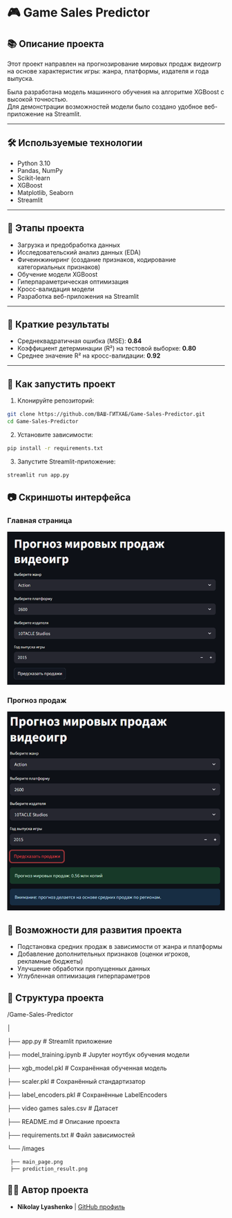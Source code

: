 # 🎮 Game Sales Predictor

## 📚 Описание проекта
Этот проект направлен на прогнозирование мировых продаж видеоигр на основе характеристик игры: жанра, платформы, издателя и года выпуска.

Была разработана модель машинного обучения на алгоритме XGBoost с высокой точностью.  
Для демонстрации возможностей модели было создано удобное веб-приложение на Streamlit.

---

## 🛠 Используемые технологии
- Python 3.10
- Pandas, NumPy
- Scikit-learn
- XGBoost
- Matplotlib, Seaborn
- Streamlit

---

## 🧩 Этапы проекта
- Загрузка и предобработка данных
- Исследовательский анализ данных (EDA)
- Фичеинжиниринг (создание признаков, кодирование категориальных признаков)
- Обучение модели XGBoost
- Гиперпараметрическая оптимизация
- Кросс-валидация модели
- Разработка веб-приложения на Streamlit

---

## 🎯 Краткие результаты
- Среднеквадратичная ошибка (MSE): **0.84**
- Коэффициент детерминации (R²) на тестовой выборке: **0.80**
- Среднее значение R² на кросс-валидации: **0.92**

---

## 🚀 Как запустить проект

1. Клонируйте репозиторий:

```bash
git clone https://github.com/ВАШ-ГИТХАБ/Game-Sales-Predictor.git
cd Game-Sales-Predictor
```

2. Установите зависимости:
```bash
pip install -r requirements.txt
```
3. Запустите Streamlit-приложение:
```bash
streamlit run app.py
```

## 📷 Скриншоты интерфейса

### Главная страница
![Главная страница](images/main_page.png)

### Прогноз продаж
![Прогноз продаж](images/prediction_result.png)


## 📌 Возможности для развития проекта
- Подстановка средних продаж в зависимости от жанра и платформы
- Добавление дополнительных признаков (оценки игроков, рекламные бюджеты)
- Улучшение обработки пропущенных данных
- Углубленная оптимизация гиперпараметров

## 📂 Структура проекта
/Game-Sales-Predictor

│

├── app.py                  # Streamlit приложение

├── model_training.ipynb    # Jupyter ноутбук обучения модели

├── xgb_model.pkl           # Сохранённая обученная модель

├── scaler.pkl              # Сохранённый стандартизатор

├── label_encoders.pkl      # Сохранённые LabelEncoders

├── video games sales.csv   # Датасет

├── README.md               # Описание проекта

├── requirements.txt        # Файл зависимостей

└── /images
     
     ├── main_page.png
     ├── prediction_result.png

## 👨‍💻 Автор проекта
- **Nikolay Lyashenko** | [GitHub профиль](https://github.com/Dark1Loki)

